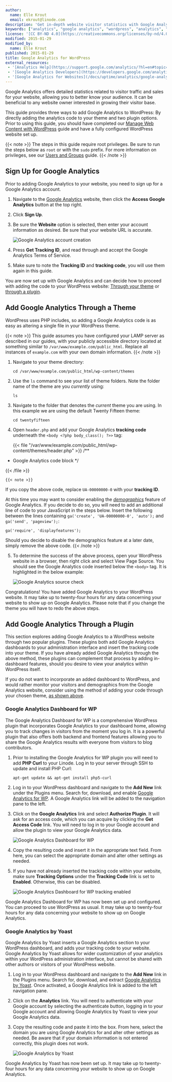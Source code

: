 ```yaml
---
author:
  name: Elle Krout
  email: ekrout@linode.com
description: 'Get in-depth website visitor statistics with Google Analytics on your WordPress website.'
keywords: ["analytics", "google analytics", "wordpress", "analytics", "tracking", "statistics"]
license: '[CC BY-ND 4.0](https://creativecommons.org/licenses/by-nd/4.0)'
modified: 2015-01-29
modified_by:
  name: Elle Krout
published: 2015-01-29
title: Google Analytics for WordPress
external_resources:
 - '[Analytics Help](https://support.google.com/analytics/?hl=en#topic=3544906)'
 - '[Google Analytics Developers](https://developers.google.com/analytics/)'
 - '[Google Analytics for Websites](/docs/uptime/analytics/google-analytics-for-websites)'
---
```


Google Analytics offers detailed statistics related to visitor traffic and sales for your website, allowing you to better know your audience. It can be beneficial to any website owner interested in growing their visitor base.

This guide provides three ways to add Google Analytics to WordPress: By directly adding the analytics code to your theme and two plugin options. Prior to using this guide, you should have completed our [Manage Web Content with WordPress](/docs/websites/cms/manage-web-content-with-wordpress) guide and have a fully configured WordPress website set up.

{{< note >}}
The steps in this guide require root privileges. Be sure to run the steps below as `root` or with the `sudo` prefix. For more information on privileges, see our [Users and Groups](/docs/tools-reference/linux-users-and-groups) guide.
{{< /note >}}

## Sign Up for Google Analytics

Prior to adding Google Analytics to your website, you need to sign up for a Google Analytics account.

1.  Navigate to the [Google Analytics](http://www.google.com/analytics) website, then click the **Access Google Analytics** button at the top right.

2.  Click **Sign Up**.

3.  Be sure the **Website** option is selected, then enter your account information as desired. Be sure that your website URL is accurate.

    ![Google Analytics account creation](googleana-wordpress-signup.png)

4.  Press **Get Tracking ID**, and read through and accept the Google Analytics Terms of Service.

5.  Make sure to note the **Tracking ID** and **tracking code**, you will use them again in this guide.

You are now set up with Google Analytics and can decide how to proceed with adding the code to your WordPress website: [Through your theme](#add-google-analytics-through-a-theme) or [through a plugin](#add-google-analytics-through-a-plugin).

## Add Google Analytics Through a Theme

WordPress uses PHP includes, so adding a Google Analytics code is as easy as altering a single file in your WordPress theme.

{{< note >}}
This guide assumes you have configured your LAMP server as described in our guides, with your publicly accessible directory located at something similar to `/var/www/example.com/public_html`. Replace all instances of `example.com` with your own domain information.
{{< /note >}}

1.  Navigate to your theme directory:

        cd /var/www/example.com/public_html/wp-content/themes

2.  Use the `ls` command to see your list of theme folders. Note the folder name of the theme are you *currently* using:

        ls

3.  Navigate to the folder that denotes the *current* theme you are using. In this example we are using the default Twenty Fifteen theme:

        cd twentyfifteen

4.  Open `header.php` and add your Google Analytics **tracking code** underneath the `<body <?php body_class(); ?>>` tag:

    {{< file "/var/www/example.com/public_html/wp-content/themes/header.php" >}}
/**
 * Google Analytics code block
*/

<script>
 (function(i,s,o,g,r,a,m){i['GoogleAnalyticsObject']=r;i[r]=i[r]||function(){
 (i[r].q=i[r].q||[]).push(arguments)},i[r].l=1*new Date();a=s.createElement(o),
 m=s.getElementsByTagName(o)[0];a.async=1;a.src=g;m.parentNode.insertBefore(a,m)
 })(window,document,'script','//www.google-analytics.com/analytics.js','ga');

 ga('create', 'UA-00000000-0', 'auto');
 ga('send', 'pageview');

</script>

{{< /file >}}


    {{< note >}}
If you copy the above code, replace `UA-00000000-0` with your **tracking ID**.

At this time you may want to consider enabling the *[demographics](https://support.google.com/analytics/answer/2819948?hl=en)* feature of Google Analytics. If you decide to do so, you will need to add an additional line of code to your JavaScript in the steps below. Insert the following between the lines containing `ga('create', 'UA-00000000-0', 'auto');` and `ga('send', 'pageview');`:

    ga('require', 'displayfeatures');

Should you decide to disable the demographics feature at a later date, simply remove the above code.
{{< /note >}}

5.  To determine the success of the above process, open your WordPress website in a browser, then right click and select View Page Source. You should see the Google Analytics code inserted below the `<body>` tag. It is highlighted in the below example:

    ![Google Analytics source check](googleana-wordpress-source.png)

Congratulations! You have added Google Analytics to your WordPress website. It may take up to twenty-four hours for any data concerning your website to show up on Google Analytics. Please note that if you change the theme you will have to redo the above steps.

## Add Google Analytics Through a Plugin

This section explores adding Google Analytics to a WordPress website through two popular plugins. These plugins both add Google Analytics dashboards to your administration interface and insert the tracking code into your theme. If you have already added Google Analytics through the above method, these plugins can complement that process by adding in-dashboard features, should you desire to view your analytics within WordPress itself.

If you do not want to incorporate an added dashboard to WordPress, and would rather monitor your visitors and demographics from the Google Analytics website, consider using the method of adding your code through your chosen theme, [as shown above](#add-google-analytics-through-a-theme).

### Google Analytics Dashboard for WP

The Google Analytics Dashboard for WP is a comprehensive WordPress plugin that incorporates Google Analytics to your dashboard home, allowing you to track changes in visitors from the moment you log in. It is a powerful plugin that also offers both backend and frontend features allowing you to share the Google Analytics results with everyone from visitors to blog contributors.

1.  Prior to installing the Google Analytics for WP plugin you will need to add **PHP Curl** to your Linode. Log in to your server through SSH to update and install PHP Curl:

        apt-get update && apt-get install php5-curl

2.  Log in to your WordPress dashboard and navigate to the **Add New** link under the Plugins menu. Search for, download, and enable [Google Analytics for WP](https://wordpress.org/plugins/google-analytics-dashboard-for-wp/). A Google Analytics link will be added to the navigation pane to the left.

3. Click on the **Google Analytics** link and select **Authorize Plugin**. It will ask for an access code, which you can acquire by clicking the **Get Access Code** link. You will need to log in to your Google account and allow the plugin to view your Google Analytics data.

    ![Google Analytics Dashboard for WP](googleana-wordpress-forwp1.png)

4.  Copy the resulting code and insert it in the appropriate text field. From here, you can select the appropriate domain and alter other settings as needed.

5.  If you have not already inserted the tracking code within your website, make sure **Tracking Options** under the **Tracking Code** link is set to **Enabled**. Otherwise, this can be disabled.

    ![Google Analytics Dashboard for WP tracking enabled](googleana-wordpress-forwp2.png)

Google Analytics Dashboard for WP has now been set up and configured. You can proceed to use WordPress as usual. It may take up to twenty-four hours for any data concerning your website to show up on Google Analytics.


### Google Analytics by Yoast

Google Analytics by Yoast inserts a Google Analytics section to your WordPress dashboard, and adds your tracking code to your website. Google Analytics by Yoast allows for wider customization of your analytics within your WordPress administration interface, but cannot be shared with other authors or visitors of your WordPress website.

1.  Log in to your WordPress dashboard and navigate to the **Add New** link in the Plugins menu. Search for, download, and extract [Google Analytics by Yoast](https://wordpress.org/plugins/google-analytics-for-wordpress/). Once activated, a Google Analytics link is added to the left navigation pane.

2.  Click on the **Analytics** link. You will need to authenticate with your Google account by selecting the authenticate button, logging in to your Google account and allowing Google Analytics by Yoast to view your Google Analytics data.

3.  Copy the resulting code and paste it into the box. From here, select the domain you are using Google Analytics for and alter other settings as needed. Be aware that if your domain information is not entered correctly, this plugin does not work.

    ![Google Analytics by Yoast](googleana-wordpress-yoast.png)

Google Analytics by Yoast has now been set up. It may take up to twenty-four hours for any data concerning your website to show up on Google Analytics.

